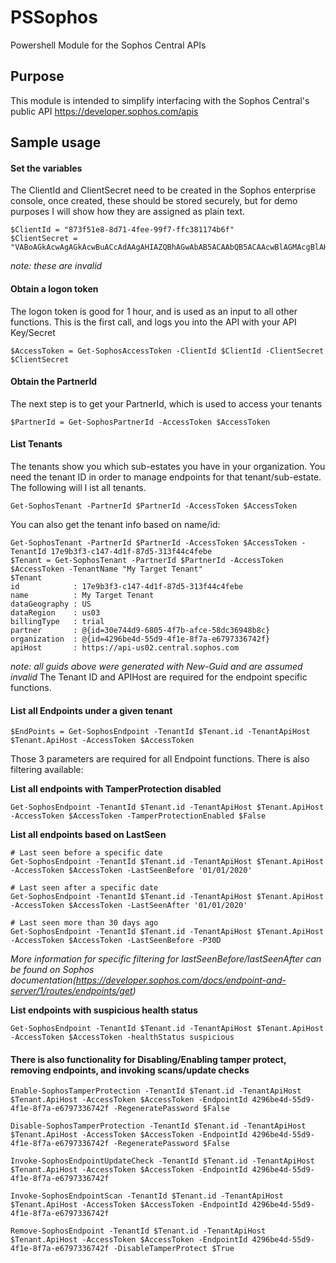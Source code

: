 # PSSophos #
Powershell Module for the Sophos Central APIs

## Purpose ##

This module is intended to simplify interfacing with the Sophos Central's public API
https://developer.sophos.com/apis

## Sample usage ##

#### Set the variables ####
The ClientId and ClientSecret need to be created in the Sophos enterprise console, once created, these should be stored securely, but for demo purposes I will show how they are assigned as plain text.

```
$ClientId = "873f51e8-8d71-4fee-99f7-ffc381174b6f"
$ClientSecret = "VABoAGkAcwAgAGkAcwBuACcAdAAgAHIAZQBhAGwAbAB5ACAAbQB5ACAAcwBlAGMAcgBlAHQA"
```
_note: these are invalid_

#### Obtain a logon token ####
The logon token is good for 1 hour, and is used as an input to all other functions.  This is the first call, and logs you into the API with your API Key/Secret

```
$AccessToken = Get-SophosAccessToken -ClientId $ClientId -ClientSecret $ClientSecret
````

#### Obtain the PartnerId ####
The next step is to get your PartnerId, which is used to access your tenants
```
$PartnerId = Get-SophosPartnerId -AccessToken $AccessToken
```

#### List Tenants ####
The tenants show you which sub-estates you have in your organization. You need the tenant ID in order to manage endpoints for that tenant/sub-estate.  The following will l ist all tenants.
```
Get-SophosTenant -PartnerId $PartnerId -AccessToken $AccessToken
```

You can also get the tenant info based on name/id:

```
Get-SophosTenant -PartnerId $PartnerId -AccessToken $AccessToken -TenantId 17e9b3f3-c147-4d1f-87d5-313f44c4febe
$Tenant = Get-SophosTenant -PartnerId $PartnerId -AccessToken $AccessToken -TenantName "My Target Tenant"
$Tenant
id            : 17e9b3f3-c147-4d1f-87d5-313f44c4febe
name          : My Target Tenant
dataGeography : US
dataRegion    : us03
billingType   : trial
partner       : @{id=30e744d9-6805-4f7b-afce-58dc36948b8c}
organization  : @{id=4296be4d-55d9-4f1e-8f7a-e6797336742f}
apiHost       : https://api-us02.central.sophos.com
```
_note: all guids above were generated with New-Guid and are assumed invalid_
The Tenant ID and APIHost are required for the endpoint specific functions.

#### List all Endpoints under a given tenant ####
```
$EndPoints = Get-SophosEndpoint -TenantId $Tenant.id -TenantApiHost $Tenant.ApiHost -AccessToken $AccessToken 
```
Those 3 parameters are required for all Endpoint functions.  There is also filtering available:

__List all endpoints with TamperProtection disabled__
```
Get-SophosEndpoint -TenantId $Tenant.id -TenantApiHost $Tenant.ApiHost -AccessToken $AccessToken -TamperProtectionEnabled $False
```

__List all endpoints based on LastSeen__
```
# Last seen before a specific date
Get-SophosEndpoint -TenantId $Tenant.id -TenantApiHost $Tenant.ApiHost -AccessToken $AccessToken -LastSeenBefore '01/01/2020'

# Last seen after a specific date
Get-SophosEndpoint -TenantId $Tenant.id -TenantApiHost $Tenant.ApiHost -AccessToken $AccessToken -LastSeenAfter '01/01/2020'

# Last seen more than 30 days ago
Get-SophosEndpoint -TenantId $Tenant.id -TenantApiHost $Tenant.ApiHost -AccessToken $AccessToken -LastSeenBefore -P30D
```
_More information for specific filtering for lastSeenBefore/lastSeenAfter can be found on Sophos documentation(https://developer.sophos.com/docs/endpoint-and-server/1/routes/endpoints/get)_

__List endpoints with suspicious health status__
```
Get-SophosEndpoint -TenantId $Tenant.id -TenantApiHost $Tenant.ApiHost -AccessToken $AccessToken -healthStatus suspicious
```

#### There is also functionality for Disabling/Enabling tamper protect, removing endpoints, and invoking scans/update checks ####
```
Enable-SophosTamperProtection -TenantId $Tenant.id -TenantApiHost $Tenant.ApiHost -AccessToken $AccessToken -EndpointId 4296be4d-55d9-4f1e-8f7a-e6797336742f -RegeneratePassword $False

Disable-SophosTamperProtection -TenantId $Tenant.id -TenantApiHost $Tenant.ApiHost -AccessToken $AccessToken -EndpointId 4296be4d-55d9-4f1e-8f7a-e6797336742f -RegeneratePassword $False

Invoke-SophosEndpointUpdateCheck -TenantId $Tenant.id -TenantApiHost $Tenant.ApiHost -AccessToken $AccessToken -EndpointId 4296be4d-55d9-4f1e-8f7a-e6797336742f

Invoke-SophosEndpointScan -TenantId $Tenant.id -TenantApiHost $Tenant.ApiHost -AccessToken $AccessToken -EndpointId 4296be4d-55d9-4f1e-8f7a-e6797336742f

Remove-SophosEndpoint -TenantId $Tenant.id -TenantApiHost $Tenant.ApiHost -AccessToken $AccessToken -EndpointId 4296be4d-55d9-4f1e-8f7a-e6797336742f -DisableTamperProtect $True
```
